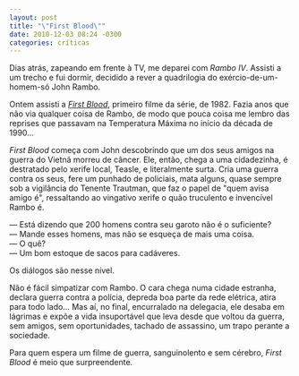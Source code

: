 ```yaml
---
layout: post
title: "\"First Blood\""
date: 2010-12-03 08:24 -0300
categories: críticas
---
```

Dias atrás, zapeando em frente à TV, me deparei com _Rambo IV_. Assisti a um trecho e fui dormir, decidido a rever a quadrilogia do exércio-de-um-homem-só John Rambo.

Ontem assisti a [_First Blood_](http://www.imdb.com/title/tt0083944/), primeiro filme da série, de 1982. Fazia anos que não via qualquer coisa de Rambo, de modo que pouca coisa me lembro das reprises que passavam na Temperatura Máxima no início da década de 1990…

_First Blood_ começa com John descobrindo que um dos seus amigos na guerra do Vietnã morreu de câncer. Ele, então, chega a uma cidadezinha, é destratado pelo xerife local, Teasle, e literalmente surta. Cria uma guerra contra os seus, fere um punhado de policiais, mata alguns, quase sempre sob a vigilância do Tenente Trautman, que faz o papel de "quem avisa amigo é", ressaltando ao vingativo xerife o quão truculento e invencível Rambo é.

— Está dizendo que 200 homens contra seu garoto não é o suficiente?  
— Mande esses homens, mas não se esqueça de mais uma coisa.  
— O quê?  
— Um bom estoque de sacos para cadáveres.

Os diálogos são nesse nível.

Não é fácil simpatizar com Rambo. O cara chega numa cidade estranha, declara guerra contra a polícia, depreda boa parte da rede elétrica, atira para todo lado… Mas aí, no final, encurralado na delegacia, ele desaba em lágrimas e expõe a vida insuportável que leva desde que voltou da guerra, sem amigos, sem oportunidades, tachado de assassino, um trapo perante a sociedade.

Para quem espera um filme de guerra, sanguinolento e sem cérebro, _First Blood_ é meio que surpreendente.
